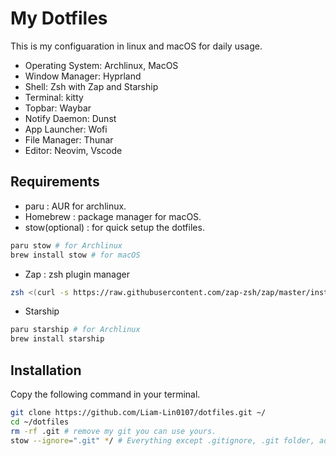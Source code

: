 # My Dotfiles
This is my configuaration in linux and macOS for daily usage.
* Operating System: Archlinux, MacOS
* Window Manager: Hyprland
* Shell: Zsh with Zap and Starship
* Terminal: kitty 
* Topbar: Waybar
* Notify Daemon: Dunst
* App Launcher: Wofi
* File Manager: Thunar
* Editor: Neovim, Vscode 

## Requirements
* paru : AUR for archlinux.
* Homebrew : package manager for macOS.
* stow(optional) : for quick setup the dotfiles.
```bash
paru stow # for Archlinux
brew install stow # for macOS
```
* Zap : zsh plugin manager
```zsh
zsh <(curl -s https://raw.githubusercontent.com/zap-zsh/zap/master/install.zsh)
```
* Starship
```zsh
paru starship # for Archlinux
brew install starship
```
## Installation
Copy the following command in your terminal.

```bash
git clone https://github.com/Liam-Lin0107/dotfiles.git ~/
cd ~/dotfiles
rm -rf .git # remove my git you can use yours.
stow --ignore=".git" */ # Everything except .gitignore, .git folder, adn etc.
```
